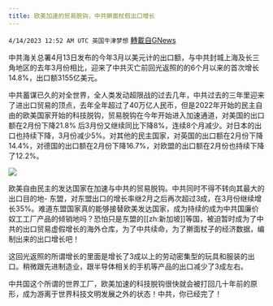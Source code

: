 ```yaml
---
title: 欧美加速的贸易脱钩，中共擀面杖假出口增长
---
```

`4/14/2023 12:52 AM UTC 英国牛津梦想` [轉載自GNews](https://gnews.org/articles/1103084)

中共海关总署4月13日发布的今年3月以美元计的出口额，与中共封城上海及长三角地区的去年3月份相比，迎来了中共灭亡前回光返照的的6个月以来的首次增长14.8%，出口额3155亿美元。

中共蓄谋已久的对全世界，全人类发动超限战的过去几年，中共过去的三年里迎来了进出口贸易的顶点，去年全年超过了40万亿人民币，但是2022年开始的民主自由的欧美国家开始的科技脱钩，贸易脱钩在今年开始进入加速通道，对美国的出口额在2月份下降21.8% 后3月份又继续同比下降8%，连续8个月减少。对日本的出口也持续下降，3月份减少5%。对其他的民主国家，对英国的出口额在2月份下降14.4%，对德国的出口额在2月份下降16.7%，对欧盟的出口额在2月份也持续下降了12.2%。


![](https://i.imgur.com/b9apNlR.png)

欧美自由民主的发达国家在加速与中共的贸易脱钩。中共同时不得不转向其最大的出口目的地- 东盟，对东盟出口的增长率继2月之后再次超过3成，在3月份继续增长35%。难道东盟国家真的能够接替欧美发达国家，成为持续的成为中共国廉价奴工工厂产品的倾销地吗？恐怕只是东盟的[[zh:新加坡]]等国，被迫暂时成为了中共的出口贸易虚假增长的海外仓库，为了中共续命，为了擀面杖子的经济数据，编制出来的出口增长吧！

这回光返照的所谓增长的里面是增长了3成以上的劳动密集型的玩具和服装的出口。稍微跟先进制造业，跟半导体相关的手机等产品的出口减少了3成左右。

中共国这个所谓的世界工厂，欧美加速的科技脱钩很快就会被打回几十年前的原形，成为游离于世界科技文明发展之外的状态！中共，你已经完了！


